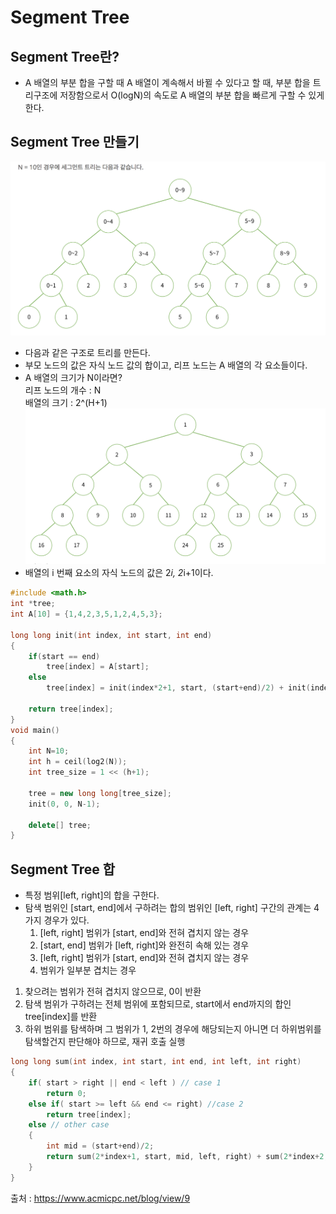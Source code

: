 # Segment Tree
## Segment Tree란?
- A 배열의 부분 합을 구할 때 A 배열이 계속해서 바뀔 수 있다고 할 때, 부분 합을 트리구조에 저장함으로서 O(logN)의 속도로 A 배열의 부분 합을 빠르게 구할 수 있게 한다.
## Segment Tree 만들기
![세그먼트 트리](https://github.com/kkoon9/algorithm/blob/master/img/segment_tree.png)
- 다음과 같은 구조로 트리를 만든다.
- 부모 노드의 값은 자식 노드 값의 합이고, 리프 노드는 A 배열의 각 요소들이다.
- A 배열의 크기가 N이라면?  
리프 노드의 개수 : N  
배열의 크기 : 2^(H+1)  
![세그먼트 트리 인덱스](https://github.com/kkoon9/algorithm/blob/master/img/segment_tree_index.png)
- 배열의 i 번째 요소의 자식 노드의 값은 2*i, 2*i+1이다.
~~~cpp
#include <math.h>
int *tree;
int A[10] = {1,4,2,3,5,1,2,4,5,3};

long long init(int index, int start, int end)
{    
    if(start == end)
        tree[index] = A[start];
    else
        tree[index] = init(index*2+1, start, (start+end)/2) + init(index*2+2, (start+end)/2 + 1, end);

    return tree[index];
}
void main()
{    
    int N=10;
    int h = ceil(log2(N));
    int tree_size = 1 << (h+1);

    tree = new long long[tree_size];
    init(0, 0, N-1);

    delete[] tree;
}
~~~
## Segment Tree 합
- 특정 범위[left, right]의 합을 구한다.
- 탐색 범위인 [start, end]에서 구하려는 합의 범위인 [left, right] 구간의 관계는 4가지 경우가 있다.
    1. [left, right] 범위가 [start, end]와 전혀 겹치지 않는 경우
    2. [start, end] 범위가 [left, right]와 완전히 속해 있는 경우
    3. [left, right] 범위가 [start, end]와 전혀 겹치지 않는 경우
    4. 범위가 일부분 겹치는 경우
1. 찾으려는 범위가 전혀 겹치지 않으므로, 0이 반환
2. 탐색 범위가 구하려는 전체 범위에 포함되므로, start에서 end까지의 합인 tree[index]를 반환
3. 하위 범위를 탐색하며 그 범위가 1, 2번의 경우에 해당되는지 아니면 더 하위범위를 탐색할건지 판단해야 하므로, 재귀 호출 실행
~~~cpp
long long sum(int index, int start, int end, int left, int right)
{
    if( start > right || end < left ) // case 1
        return 0;
    else if( start >= left && end <= right) //case 2
        return tree[index];
    else // other case
    {
        int mid = (start+end)/2;
        return sum(2*index+1, start, mid, left, right) + sum(2*index+2, mid+1, end, left, right);
    }
}
~~~
출처 : <a href>https://www.acmicpc.net/blog/view/9</a>